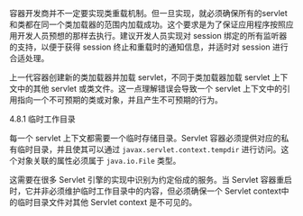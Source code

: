 容器开发商并不一定要实现类重载机制。但一旦实现，就必须确保所有的servlet和类都在同一个类加载器的范围内加载成功。这个要求是为了保证应用程序按照应用开发人员预想的那样去执行。建议开发人员实现对 session 绑定的所有监听器的支持，以便于获得 session 终止和重载时的通知信息，并适时对 session 进行合适处理。

上一代容器创建新的类加载器并加载 servlet，不同于类加载器加载 servlet 上下文中的其他 servlet 或类文件。这一点理解错误会导致一个 servlet 上下文中的引用指向一个不可预期的类或对象，并且产生不可预期的行为。

4.8.1 临时工作目录

每一个 servlet 上下文都需要一个临时存储目录。Servlet 容器必须提供对应的私有临时目录，并且使其可以通过 `javax.servlet.context.tempdir` 进行访问。这个对象关联的属性必须属于 `java.io.File` 类型。

这需要在很多 Servlet 引擎的实现中识别为约定俗成的服务。当 Servlet 容器重启时，它并非必须维护临时工作目录中的内容，但必须确保一个 Servlet context中的临时目录文件对其他 Servlet context 是不可见的。